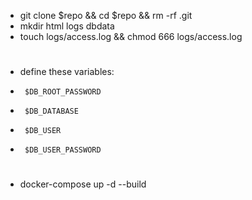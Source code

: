 * git clone $repo && cd $repo  && rm -rf .git
* mkdir html logs dbdata
* touch logs/access.log && chmod 666 logs/access.log
#
* define these variables:
*      $DB_ROOT_PASSWORD
*      $DB_DATABASE
*      $DB_USER
*      $DB_USER_PASSWORD
#
* docker-compose up -d --build

